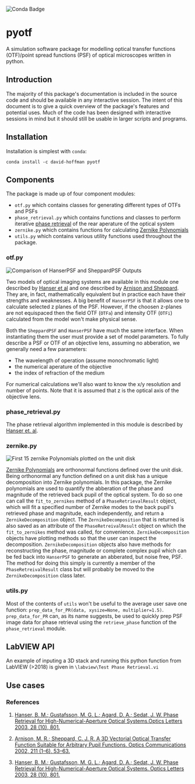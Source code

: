 ![Conda Badge](https://anaconda.org/david-hoffman/pyotf/badges/installer/conda.svg)

# pyotf

A simulation software package for modelling optical transfer functions (OTF)/point spread functions (PSF) of optical microscopes written in python.

## Introduction

The majority of this package's documentation is included in the source code and should be available in any interactive session. The intent of this document is to give a quick overview of the package's features and potential uses. Much of the code has been designed with interactive sessions in mind but it should still be usable in larger scripts and programs.

## Installation

Installation is simplest with `conda`:

```
conda install -c david-hoffman pyotf
```

## Components

The package is made up of four component modules:
- `otf.py` which contains classes for generating different types of OTFs and PSFs
- `phase_retrieval.py` which contains functions and classes to perform iterative [phase retrieval][3] of the rear aperature of the optical system
- `zernike.py` which contains functions for calculating [Zernike Polynomials](https://en.wikipedia.org/wiki/Zernike_polynomials)
- `utils.py` which contains various utility functions used throughout the package.

### otf.py

![Comparison of HanserPSF and SheppardPSF Outputs](https://github.com/david-hoffman/pyOTF/blob/master/fixtures/otf.png?raw=true "Output of python -m pyotf.otf")

Two models of optical imaging systems are available in this module one described by [Hanser et al][1] and one described by [Arnison and Sheppard][2]. They are, in fact, mathematically equivalent but in practice each have their strengths and weaknesses. A big benefit of `HanserPSF` is that it allows one to calculate selected z planes of the PSF. However, if the choosen z-planes are not equispaced then the field OTF (`OTFa`) and intensity OTF (`OTFi`) calculated from the model won't make physical sense.

Both the `SheppardPSF` and `HanserPSF` have much the same interface. When instantiating them the user must provide a set of model parameters. To fully describe a PSF or OTF of an objective lens, assuming no abberation, we generally need a few parameters:

- The wavelength of operation (assume monochromatic light)
- the numerical aperature of the objective
- the index of refraction of the medium

For numerical calculations we'll also want to know the x/y resolution and number of points. Note that it is assumed that z is the optical axis of the objective lens.

### phase_retrieval.py

The phase retrieval algorithm implemented in this module is described by [Hanser et. al][3].

### zernike.py

![First 15 zernike Polynomials plotted on the unit disk](https://github.com/david-hoffman/pyOTF/blob/master/fixtures/zernike.png?raw=true "Output of python -m pyotf.zernike")

[Zernike Polynomials](https://en.wikipedia.org/wiki/Zernike_polynomials) are orthonormal functions defined over the unit disk. Being orthonormal any function defined on a unit disk has a unique decomposition into Zernike polynomials. In this package, the Zernike polynomials are used to quantify the abberation of the phase and magnitude of the retrieved back pupil of the optical system. To do so one can call the `fit_to_zernikes` method of a `PhaseRetrievalResult` object, which will fit a specified number of Zernike modes to the back pupil's retrieved phase and magnitude, each independently, and return a `ZernikeDecomposition` object. The `ZernikeDecomposition` that is returned is also saved as an attribute of the `PhaseRetreivalResult` object on which the `fit_to_zernikes` method was called, for convenience. `ZernikeDecomposition` objects have plotting methods so that the user can inspect the decomposition. `ZernikeDecomposition` objects also have methods for reconstructing the phase, magnitude or complete complex pupil which can be fed back into `HanserPSF` to generate an abberated, but noise free, PSF. The method for doing this simply is currently a member of the `PhaseRetreivalResult` class but will probably be moved to the `ZernikeDecomposition` class later.

### utils.py

Most of the contents of `utils` won't be useful to the average user save one function: `prep_data_for_PR(data, xysize=None, multiplier=1.5)`. `prep_data_for_PR` can, as its name suggests, be used to quickly prep PSF image data for phase retrieval using the `retrieve_phase` function of the `phase_retrieval` module.

## LabVIEW API

An example of inputing a 3D stack and running this python function from LabVIEW (>2018) is given in `\labview\Test Phase Retrieval.vi`

## Use cases

### References

1. [Hanser, B. M.; Gustafsson, M. G. L.; Agard, D. A.; Sedat, J. W. Phase Retrieval for High-Numerical-Aperture Optical Systems.Optics Letters 2003, 28 (10), 801.][1]

2. [Arnison, M. R.; Sheppard, C. J. R. A 3D Vectorial Optical Transfer Function Suitable for Arbitrary Pupil Functions. Optics Communications 2002, 211 (1–6), 53–63.][2]

3. [Hanser, B. M.; Gustafsson, M. G. L.; Agard, D. A.; Sedat, J. W. Phase Retrieval for High-Numerical-Aperture Optical Systems. Optics Letters 2003, 28 (10), 801.][3]

[1]: http://dx.doi.org/10.1364/OL.28.000801, "Hanser, B. M.; Gustafsson, M. G. L.; Agard, D. A.; Sedat, J. W. Phase Retrieval for High-Numerical-Aperture Optical Systems.Optics Letters 2003, 28 (10), 801."

[2]: http://dx.doi.org/10.1016/S0030-4018(02)01857-6 "Arnison, M. R.; Sheppard, C. J. R. A 3D Vectorial Optical Transfer Function Suitable for Arbitrary Pupil Functions. Optics Communications 2002, 211 (1–6), 53–63."

[3]: http://dx.doi.org/10.1364/OL.28.000801 "Hanser, B. M.; Gustafsson, M. G. L.; Agard, D. A.; Sedat, J. W. Phase Retrieval for High-Numerical-Aperture Optical Systems. Optics Letters 2003, 28 (10), 801."
